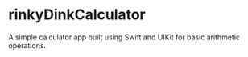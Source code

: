 # rinkyDinkCalculator
A simple calculator app built using Swift and UIKit for basic arithmetic operations.
